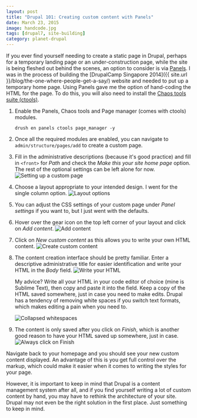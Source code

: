 ```yaml
---
layout: post
title: "Drupal 101: Creating custom content with Panels"
date: March 23, 2015
image: handcode.jpg
tags: [drupal7, site-building]
category: planet-drupal
---
```

If you ever find yourself needing to create a static page in Drupal, perhaps for a temporary landing page or an under-construction page, while the site is being fleshed out behind the scenes, an option to consider is via [Panels](https://www.drupal.org/project/panels). I was in the process of building the [DrupalCamp Singapore 2014]({{ site.url }}/blog/the-one-where-people-get-a-say/) website and needed to put up a temporary home page. Using Panels gave me the option of hand-coding the HTML for the page. To do this, you will also need to install the [Chaos tools suite (ctools)](https://www.drupal.org/project/ctools).

1. <p class="no-margin">Enable the Panels, Chaos tools and Page manager (comes with ctools) modules.</p>
    <pre><code class="language-bash">drush en panels ctools page_manager -y</code></pre>
2. Once all the required modules are enabled, you can navigate to <code class="language-bash">admin/structure/pages/add</code> to create a custom page.
3. Fill in the administrative descriptions (because it's good practice) and fill in <code class="language-bash">&lt;front&gt;</code> for *Path* and check the *Make this your site home page* option. The rest of the optional settings can be left alone for now.
    <img src="{{ site.url }}/assets/images/posts/custom-content/ccpanels-2.jpg" alt="Setting up a custom page"/>
4. Choose a layout appropriate to your intended design. I went for the single column option.
    <img src="{{ site.url }}/assets/images/posts/custom-content/ccpanels-3.jpg" alt="Layout options"/>
5. You can adjust the CSS settings of your custom page under *Panel settings* if you want to, but I just went with the defaults.
6. Hover over the gear icon on the top left corner of your layout and click on *Add content*.
    <img src="{{ site.url }}/assets/images/posts/custom-content/ccpanels-4.jpg" alt="Add content"/>
7. Click on *New custom content* as this allows you to write your own HTML content.
    <img src="{{ site.url }}/assets/images/posts/custom-content/ccpanels-5.jpg" alt="Create custom content"/>
8. The content creation interface should be pretty familiar. Enter a descriptive administrative title for easier identification and write your HTML in the *Body* field. 
    <img src="{{ site.url }}/assets/images/posts/custom-content/ccpanels-6.jpg" alt="Write your HTML"/>
    
    <p class="no-margin">My advice? Write all your HTML in your code editor of choice (mine is Sublime Text), then copy and paste it into the field. Keep a copy of the HTML saved somewhere, just in case you need to make edits. Drupal has a tendency of removing white spaces if you switch text formats, which makes editing a pain when you need to.</p>

    <img src="{{ site.url }}/assets/images/posts/custom-content/ccpanels-7.jpg" alt="Collapsed whitespaces"/>
9. The content is only saved after you click on *Finish*, which is another good reason to have your HTML saved up somewhere, just in case.
    <img src="{{ site.url }}/assets/images/posts/custom-content/ccpanels-8.jpg" alt="Always click on Finish"/>

Navigate back to your homepage and you should see your new custom content displayed. An advantage of this is you get full control over the markup, which could make it easier when it comes to writing the styles for your page. 

However, it is important to keep in mind that Drupal is a content management system after all, and if you find yourself writing a lot of custom content by hand, you may have to rethink the architecture of your site. Drupal may not even be the right solution in the first place. Just something to keep in mind.
